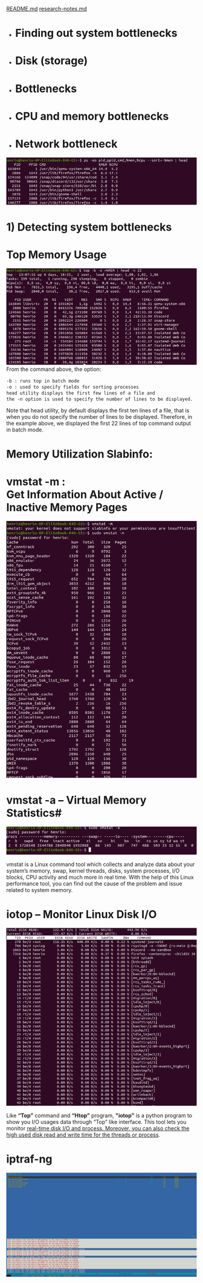 [README.md](README.md#sub-section)
[research-notes.md](research-notes.md#sub-section)


- # Finding out system bottlenecks
- # Disk (storage)
- # Bottlenecks
- # CPU and memory bottlenecks
- # Network bottleneck

![This is an image](/assets/images/ps.png)

# 1) Detecting system bottlenecks

# Top Memory Usage

![This is an image](/assets/images/top-HP-henri.png)
<br>From the command above, the option:

    -b : runs top in batch mode
    -o : used to specify fields for sorting processes
    head utility displays the first few lines of a file and
    the -n option is used to specify the number of lines to be displayed.

Note that head utility, by default displays the first ten lines of a file, that is when you do not specify the number of lines to be displayed. Therefore, in the example above, we displayed the first 22 lines of top command output in batch mode.

# Memory Utilization Slabinfo: ##

# vmstat -m : <br>Get Information About Active / Inactive Memory Pages</b>

![This is an image](/assets/images/vmstat-m.png)


# vmstat -a – Virtual Memory Statistics#

![This is an image](/assets/images/vmstat-a.png)

vmstat is a Linux command tool which collects and analyze data about your system’s memory, swap, kernel threads, disks, system processes, I/O blocks, CPU activity and much more in real time. With the help of this Linux performance tool, you can find out the cause of the problem and issue related to system memory.<br>



# iotop – Monitor Linux Disk I/O

![This is an image](/assets/images/iotop.png)

Like <b>“Top”</b> command and <b>“Htop”</b> program, <b>"iotop"</b> is a python program to show you I/O usages data through “Top” like interface. This tool lets you monitor <u>real-time disk I/O and process. Moreover, you can also check the high used disk read and write time for the threads or process</u>.

# iptraf-ng

![This is an image](/assets/images/iptraf-ng.png)

